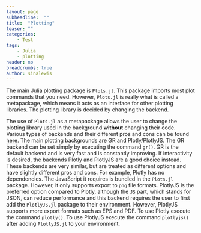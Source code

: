```yaml
---
layout: page
subheadline:  ""
title:  "Plotting"
teaser: ""
categories:
    - Test
tags:
    - Julia
    - plotting
header: no
breadcrumbs: true
author: sinalewis
---
```


The main Julia plotting package is `Plots.jl`. This package imports most plot commands that you need. However, `Plots.jl` is really what is called a metapackage, which means it acts as an interface for other plotting libraries. The plotting library is decided by changing the backend.

The use of `Plots.jl` as a metapackage allows the user to change the plotting library used in the background **without** changing their code. Various types of backends and their different pros and cons can be found [here](https://docs.juliaplots.org/latest/backends/#backends). The main plotting backgrounds are GR and Plotly/PlotlyJS. The GR backend can be set simply by executing the command `gr()`. GR is the default backend and is very fast and is constantly improving. If interactivity is desired, the backends Plotly and PlotlyJS are a good choice instead. These backends are very similar, but are treated as different options and have slightly different pros and cons. For example, Plotly has no dependencies. The JavaScript it requires is bundled in the `Plots.jl` package.  However, it only supports export to `png` file formats. PlotlyJS is the preferred option compared to Plotly, although the `JS` part, which stands for JSON, can reduce performance and this backend requires the user to first add the `PlotlyJS.jl` package to their environment. However, PlotlyJS supports more export formats such as EPS and PDF. To use Plotly execute the command `plotly()`. To use PlotlyJS execute the command `plotlyjs()` after adding `PlotlyJS.jl` to your environment.